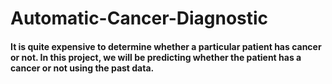 # Automatic-Cancer-Diagnostic

#### It is quite expensive to determine whether a particular patient has cancer or not. In this project, we will be predicting whether the patient has a cancer or not using the past data.

